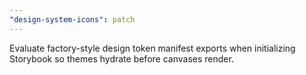 ```yaml
---
"design-system-icons": patch
---
```


Evaluate factory-style design token manifest exports when initializing Storybook so themes hydrate before canvases render.
